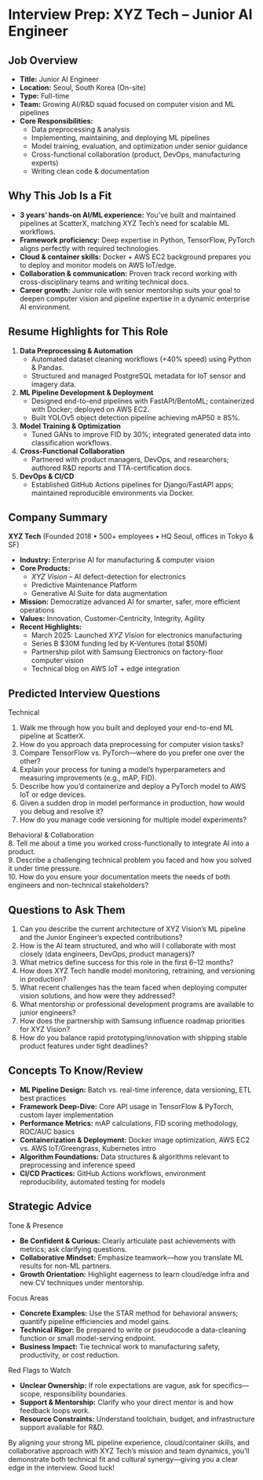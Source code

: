 # Interview Prep: XYZ Tech – Junior AI Engineer

## Job Overview
- **Title:** Junior AI Engineer  
- **Location:** Seoul, South Korea (On-site)  
- **Type:** Full-time  
- **Team:** Growing AI/R&D squad focused on computer vision and ML pipelines  
- **Core Responsibilities:**  
  - Data preprocessing & analysis  
  - Implementing, maintaining, and deploying ML pipelines  
  - Model training, evaluation, and optimization under senior guidance  
  - Cross-functional collaboration (product, DevOps, manufacturing experts)  
  - Writing clean code & documentation  

## Why This Job Is a Fit
- **3 years’ hands-on AI/ML experience:** You’ve built and maintained pipelines at ScatterX, matching XYZ Tech’s need for scalable ML workflows.  
- **Framework proficiency:** Deep expertise in Python, TensorFlow, PyTorch aligns perfectly with required technologies.  
- **Cloud & container skills:** Docker + AWS EC2 background prepares you to deploy and monitor models on AWS IoT/edge.  
- **Collaboration & communication:** Proven track record working with cross-disciplinary teams and writing technical docs.  
- **Career growth:** Junior role with senior mentorship suits your goal to deepen computer vision and pipeline expertise in a dynamic enterprise AI environment.  

## Resume Highlights for This Role
1. **Data Preprocessing & Automation**  
   - Automated dataset cleaning workflows (+40% speed) using Python & Pandas.  
   - Structured and managed PostgreSQL metadata for IoT sensor and imagery data.  
2. **ML Pipeline Development & Deployment**  
   - Designed end-to-end pipelines with FastAPI/BentoML; containerized with Docker; deployed on AWS EC2.  
   - Built YOLOv5 object detection pipeline achieving mAP50 ≥ 85%.  
3. **Model Training & Optimization**  
   - Tuned GANs to improve FID by 30%; integrated generated data into classification workflows.  
4. **Cross-Functional Collaboration**  
   - Partnered with product managers, DevOps, and researchers; authored R&D reports and TTA-certification docs.  
5. **DevOps & CI/CD**  
   - Established GitHub Actions pipelines for Django/FastAPI apps; maintained reproducible environments via Docker.  

## Company Summary
**XYZ Tech** (Founded 2018 • 500+ employees • HQ Seoul, offices in Tokyo & SF)  
- **Industry:** Enterprise AI for manufacturing & computer vision  
- **Core Products:**  
  - *XYZ Vision* – AI defect-detection for electronics  
  - Predictive Maintenance Platform  
  - Generative AI Suite for data augmentation  
- **Mission:** Democratize advanced AI for smarter, safer, more efficient operations  
- **Values:** Innovation, Customer-Centricity, Integrity, Agility  
- **Recent Highlights:**  
  - March 2025: Launched *XYZ Vision* for electronics manufacturing  
  - Series B $30M funding led by K-Ventures (total $50M)  
  - Partnership pilot with Samsung Electronics on factory-floor computer vision  
  - Technical blog on AWS IoT + edge integration  

## Predicted Interview Questions

Technical  
1. Walk me through how you built and deployed your end-to-end ML pipeline at ScatterX.  
2. How do you approach data preprocessing for computer vision tasks?  
3. Compare TensorFlow vs. PyTorch—where do you prefer one over the other?  
4. Explain your process for tuning a model’s hyperparameters and measuring improvements (e.g., mAP, FID).  
5. Describe how you’d containerize and deploy a PyTorch model to AWS IoT or edge devices.  
6. Given a sudden drop in model performance in production, how would you debug and resolve it?  
7. How do you manage code versioning for multiple model experiments?  

Behavioral & Collaboration  
8. Tell me about a time you worked cross-functionally to integrate AI into a product.  
9. Describe a challenging technical problem you faced and how you solved it under time pressure.  
10. How do you ensure your documentation meets the needs of both engineers and non-technical stakeholders?

## Questions to Ask Them
1. Can you describe the current architecture of XYZ Vision’s ML pipeline and the Junior Engineer’s expected contributions?  
2. How is the AI team structured, and who will I collaborate with most closely (data engineers, DevOps, product managers)?  
3. What metrics define success for this role in the first 6–12 months?  
4. How does XYZ Tech handle model monitoring, retraining, and versioning in production?  
5. What recent challenges has the team faced when deploying computer vision solutions, and how were they addressed?  
6. What mentorship or professional development programs are available to junior engineers?  
7. How does the partnership with Samsung influence roadmap priorities for XYZ Vision?  
8. How do you balance rapid prototyping/innovation with shipping stable product features under tight deadlines?  

## Concepts To Know/Review
- **ML Pipeline Design:** Batch vs. real-time inference, data versioning, ETL best practices  
- **Framework Deep-Dive:** Core API usage in TensorFlow & PyTorch, custom layer implementation  
- **Performance Metrics:** mAP calculations, FID scoring methodology, ROC/AUC basics  
- **Containerization & Deployment:** Docker image optimization, AWS EC2 vs. AWS IoT/Greengrass, Kubernetes intro  
- **Algorithm Foundations:** Data structures & algorithms relevant to preprocessing and inference speed  
- **CI/CD Practices:** GitHub Actions workflows, environment reproducibility, automated testing for models  

## Strategic Advice
Tone & Presence  
- **Be Confident & Curious:** Clearly articulate past achievements with metrics; ask clarifying questions.  
- **Collaborative Mindset:** Emphasize teamwork—how you translate ML results for non-ML partners.  
- **Growth Orientation:** Highlight eagerness to learn cloud/edge infra and new CV techniques under mentorship.

Focus Areas  
- **Concrete Examples:** Use the STAR method for behavioral answers; quantify pipeline efficiencies and model gains.  
- **Technical Rigor:** Be prepared to write or pseudocode a data-cleaning function or small model-serving endpoint.  
- **Business Impact:** Tie technical work to manufacturing safety, productivity, or cost reduction.

Red Flags to Watch  
- **Unclear Ownership:** If role expectations are vague, ask for specifics—scope, responsibility boundaries.  
- **Support & Mentorship:** Clarify who your direct mentor is and how feedback loops work.  
- **Resource Constraints:** Understand toolchain, budget, and infrastructure support available for R&D.

By aligning your strong ML pipeline experience, cloud/container skills, and collaborative approach with XYZ Tech’s mission and team dynamics, you’ll demonstrate both technical fit and cultural synergy—giving you a clear edge in the interview. Good luck!